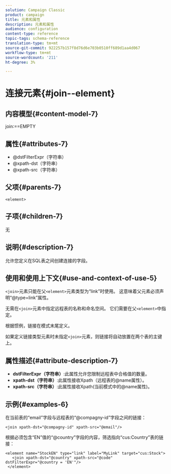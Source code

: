```yaml
---
solution: Campaign Classic
product: campaign
title: 元素和属性
description: 元素和属性
audience: configuration
content-type: reference
topic-tags: schema-reference
translation-type: tm+mt
source-git-commit: 922257b157f8d76d6e703b0510ff689d1aa4d067
workflow-type: tm+mt
source-wordcount: '211'
ht-degree: 3%

---
```



# 连接元素{#join--element}

## 内容模型{#content-model-7}

join:==EMPTY

## 属性{#attributes-7}

* @dstFilterExpr（字符串）
* @xpath-dst（字符串）
* @xpath-src（字符串）

## 父项{#parents-7}

`<element>`

## 子项{#children-7}

无

## 说明{#description-7}

允许您定义在SQL表之间创建连接的字段。

## 使用和使用上下文{#use-and-context-of-use-5}

`<join>`元素只能在父`<element>`元素类型为“link”时使用。 这意味着父元素必须声明“@type=link”属性。

无需在`<join>`元素中指定远程表的名称和命名空间。 它们需要在父`<element>`中指定。

根据惯例，链接在模式末尾定义。

如果定义链接类型元素时未指定`<join>`元素，则链接将自动放置在两个表的主键上。

## 属性描述{#attribute-description-7}

* **dstFilterExpr（字符串）**:此属性允许您限制远程表中合格值的数量。
* **xpath-dst（字符串）**:此属性接收Xpath（远程表的@name属性）。
* **xpath-src（字符串）**:此属性接收Xpath(当前模式中的@name属性)。

## 示例{#examples-6}

在当前表的“email”字段与远程表的“@compagny-id”字段之间的链接：

```
<join xpath-dst="@compagny-id" xpath-src="@email"/>
```

根据必须包含“EN”值的“@country”字段的内容，筛选指向“cus:Country”表的链接：

```
<element name="StockEN" type="link" label="MyLink" target="cus:Stock">
   <join xpath-dst="@country" xpath-src="@code" dstFilterExpr="@country = 'EN'"/>
 </element>
```
